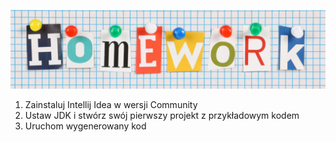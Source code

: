 <p align="center">
    <img src="../images/homework.png" width="800">
</p>

1. Zainstaluj Intellij Idea w wersji Community
2. Ustaw JDK i stwórz swój pierwszy projekt z przykładowym kodem
3. Uruchom wygenerowany kod